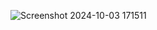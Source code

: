 ![Screenshot 2024-10-03 171511](https://github.com/user-attachments/assets/225a90d7-136f-48a4-959c-34f89a7b348d)
